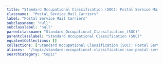 ```yaml
--- 
 title: "Standard Occupational Classification (SOC): Postal Service Mail Carriers" 
 classname:  "Postal_Service_Mail_Carriers" 
 label: "Postal Service Mail Carriers" 
 subclassname: "null" 
 subclasslabel: "null" 
 parentclassname: "Standard_Occupational_Classification_(SOC)" 
 parentclasslabel: "Standard Occupational Classification (SOC)" 
 equalentCollections: [] 
 collections: ['Standard Occupational Classification (SOC): Postal Service Mail Carriers']
 aliases:  "/topic/standard-occupational-classification-soc-postal-service-mail-carriers"  
 searchCategory: "topic" 
---
```

